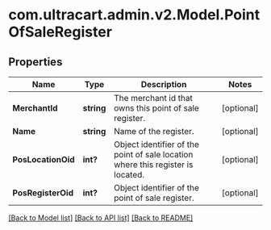 # com.ultracart.admin.v2.Model.PointOfSaleRegister
## Properties

Name | Type | Description | Notes
------------ | ------------- | ------------- | -------------
**MerchantId** | **string** | The merchant id that owns this point of sale register. | [optional] 
**Name** | **string** | Name of the register. | [optional] 
**PosLocationOid** | **int?** | Object identifier of the point of sale location where this register is located. | [optional] 
**PosRegisterOid** | **int?** | Object identifier of the point of sale register. | [optional] 


[[Back to Model list]](../README.md#documentation-for-models) [[Back to API list]](../README.md#documentation-for-api-endpoints) [[Back to README]](../README.md)

